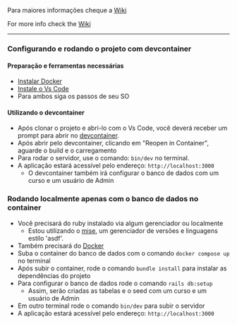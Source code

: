 Para maiores informações cheque a [Wiki](https://github.com/J-Costa/fire/wiki)

For more info check the [Wiki](https://github.com/J-Costa/fire/wiki)

***

### Configurando e rodando o projeto com devcontainer
#### Preparação e ferramentas necessárias
- [Instalar Docker](https://docs.docker.com/engine/install/)
- [Instale o Vs Code](https://code.visualstudio.com/download)
- Para ambos siga os passos de seu SO
#### Utilizando o devcontainer
- Após clonar o projeto e abri-lo com o Vs Code, você deverá receber um prompt para abrir no [devcontainer](https://containers.dev/).
- Após abrir pelo devcontainer, clicando em "Reopen in Container", aguarde o build e o carregamento
- Para rodar o servidor, use o comando: `bin/dev` no terminal.
- A aplicação estará acessível pelo endereço: `http://localhost:3000`
   - O devcontainer também irá configurar o banco de dados com um curso e um usuário de Admin

### Rodando localmente apenas com o banco de dados no container
- Você precisará do ruby instalado via algum gerenciador ou localmente
  - Estou utilizando o [mise](https://mise.jdx.dev/), um gerenciador de versões e linguagens estilo 'asdf'.
- Também precisará do [Docker](https://docs.docker.com/engine/install/)
- Suba o container do banco de dados com o comando `docker compose up` no terminal
- Após subir o container, rode o comando `bundle install` para instalar as dependências do projeto
- Para configurar o banco de dados rode o comando `rails db:setup`
  - Assim, serão criadas as tabelas e o seed com um curso e um usuário de Admin
- Em outro terminal rode o comando `bin/dev` para subir o servidor
- A aplicação estará acessível pelo endereço: `http://localhost:3000`
